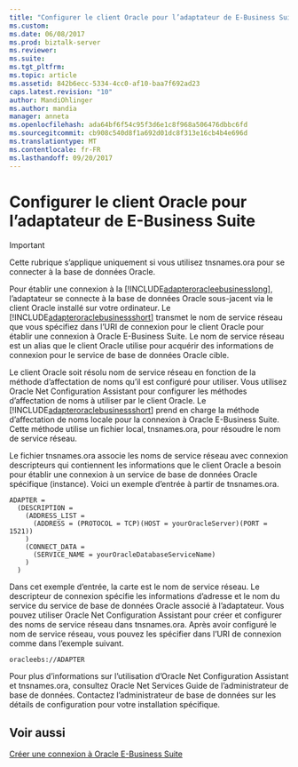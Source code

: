 ```yaml
---
title: "Configurer le client Oracle pour l’adaptateur de E-Business Suite | Documents Microsoft"
ms.custom: 
ms.date: 06/08/2017
ms.prod: biztalk-server
ms.reviewer: 
ms.suite: 
ms.tgt_pltfrm: 
ms.topic: article
ms.assetid: 842b6ecc-5334-4cc0-af10-baa7f692ad23
caps.latest.revision: "10"
author: MandiOhlinger
ms.author: mandia
manager: anneta
ms.openlocfilehash: ada64bf6f54c95f3d6e1c8f968a506476dbbc6fd
ms.sourcegitcommit: cb908c540d8f1a692d01dc8f313e16cb4b4e696d
ms.translationtype: MT
ms.contentlocale: fr-FR
ms.lasthandoff: 09/20/2017
---
```

# <a name="configure-the-oracle-client-for-the-e-business-suite-adapter"></a>Configurer le client Oracle pour l’adaptateur de E-Business Suite
> [!IMPORTANT]
>  Cette rubrique s’applique uniquement si vous utilisez tnsnames.ora pour se connecter à la base de données Oracle.  
  
 Pour établir une connexion à la [!INCLUDE[adapteroracleebusinesslong](../../includes/adapteroracleebusinesslong-md.md)], l’adaptateur se connecte à la base de données Oracle sous-jacent via le client Oracle installé sur votre ordinateur. Le [!INCLUDE[adapteroraclebusinessshort](../../includes/adapteroraclebusinessshort-md.md)] transmet le nom de service réseau que vous spécifiez dans l’URI de connexion pour le client Oracle pour établir une connexion à Oracle E-Business Suite. Le nom de service réseau est un alias que le client Oracle utilise pour acquérir des informations de connexion pour le service de base de données Oracle cible.  
  
 Le client Oracle soit résolu nom de service réseau en fonction de la méthode d’affectation de noms qu’il est configuré pour utiliser. Vous utilisez Oracle Net Configuration Assistant pour configurer les méthodes d’affectation de noms à utiliser par le client Oracle. Le [!INCLUDE[adapteroraclebusinessshort](../../includes/adapteroraclebusinessshort-md.md)] prend en charge la méthode d’affectation de noms locale pour la connexion à Oracle E-Business Suite. Cette méthode utilise un fichier local, tnsnames.ora, pour résoudre le nom de service réseau.  
  
 Le fichier tnsnames.ora associe les noms de service réseau avec connexion descripteurs qui contiennent les informations que le client Oracle a besoin pour établir une connexion à un service de base de données Oracle spécifique (instance). Voici un exemple d’entrée à partir de tnsnames.ora.  
  
```  
ADAPTER =  
  (DESCRIPTION =  
    (ADDRESS_LIST =  
      (ADDRESS = (PROTOCOL = TCP)(HOST = yourOracleServer)(PORT = 1521))  
    )  
    (CONNECT_DATA =  
      (SERVICE_NAME = yourOracleDatabaseServiceName)  
    )  
  )  
```  
  
 Dans cet exemple d’entrée, la carte est le nom de service réseau. Le descripteur de connexion spécifie les informations d’adresse et le nom du service du service de base de données Oracle associé à l’adaptateur. Vous pouvez utiliser Oracle Net Configuration Assistant pour créer et configurer des noms de service réseau dans tnsnames.ora. Après avoir configuré le nom de service réseau, vous pouvez les spécifier dans l’URI de connexion comme dans l’exemple suivant.  
  
```  
oracleebs://ADAPTER  
```  
  
 Pour plus d’informations sur l’utilisation d’Oracle Net Configuration Assistant et tnsnames.ora, consultez Oracle Net Services Guide de l’administrateur de base de données. Contactez l’administrateur de base de données sur les détails de configuration pour votre installation spécifique.  
  
## <a name="see-also"></a>Voir aussi  
 [Créer une connexion à Oracle E-Business Suite](../../adapters-and-accelerators/adapter-oracle-ebs/create-a-connection-to-oracle-e-business-suite.md)